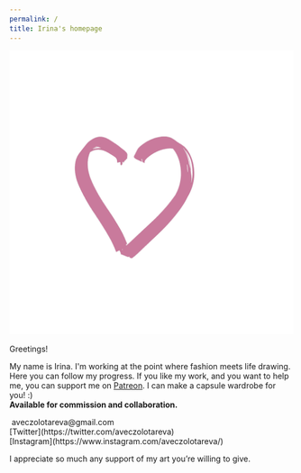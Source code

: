 ```yaml
---
permalink: /
title: Irina's homepage
---
```


<p class="tc"><img src="l.gif" class="mw6 w100"></p>
<p class="f2">Greetings!</p>

My name is Irina. I'm working at the point where fashion meets life drawing. Here you can follow my progress. If you like my work, and you want to help me, you can support me on [Patreon](https://patreon.com/irinazolotareva). I can make a capsule wardrobe for you! :)<br>
<b>Available for commission and collaboration.</b>

<img src="" class="mw6 w100">
aveczolotareva@gmail.com <br>
[Twitter](https://twitter.com/aveczolotareva) <br>[Instagram](https://www.instagram.com/aveczolotareva/)


I appreciate so much any support of my art you’re willing to give.



